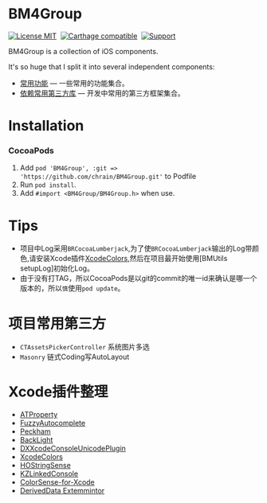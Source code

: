 BM4Group
==============

[![License MIT](https://img.shields.io/badge/license-MIT-green.svg?style=flat)](https://raw.githubusercontent.com/ibireme/YYKit/master/LICENSE)&nbsp;
[![Carthage compatible](https://img.shields.io/badge/Carthage-compatible-4BC51D.svg?style=flat)](https://github.com/Carthage/Carthage)&nbsp;
[![Support](https://img.shields.io/badge/support-iOS%206%2B%20-blue.svg?style=flat)](https://www.apple.com/nl/ios/)&nbsp;


BM4Group is a collection of iOS components.

It's so huge that I split it into several independent components:

* [常用功能](https://github.com/chrain/BM4Group) — 一些常用的功能集合。
* [依赖常用第三方库](https://github.com/chrain/BM4Group) — 开发中常用的第三方框架集合。


Installation
==============

### CocoaPods

1. Add `pod 'BM4Group', :git => 'https://github.com/chrain/BM4Group.git'` to Podfile
2. Run `pod install`.
3. Add `#import <BM4Group/BM4Group.h>` when use.


Tips
==============
* 项目中Log采用`BRCocoaLumberjack`,为了使`BRCocoaLumberjack`输出的Log带颜色,请安装Xcode插件[XcodeColors](https://github.com/robbiehanson/XcodeColors.git),然后在项目最开始使用[BMUtils setupLog]初始化Log。
* 由于没有打TAG，所以CocoaPods是以git的commit的唯一id来确认是哪一个版本的，所以`慎`使用`pod update`。



项目常用第三方
==============
* `CTAssetsPickerController` 系统图片多选
* `Masonry` 链式Coding写AutoLayout


Xcode插件整理
==============
* [ATProperty](https://github.com/Draveness/ATProperty.git)
* [FuzzyAutocomplete](https://github.com/FuzzyAutocomplete/FuzzyAutocompletePlugin.git)
* [Peckham](https://github.com/markohlebar/Peckham.git)
* [BackLight](https://github.com/limejelly/Backlight-for-XCode.git)
* [DXXcodeConsoleUnicodePlugin](https://github.com/dhcdht/DXXcodeConsoleUnicodePlugin.git)
* [XcodeColors](https://github.com/robbiehanson/XcodeColors.git)
* [HOStringSense](https://github.com/holtwick/HOStringSense-for-Xcode.git)
* [KZLinkedConsole](https://github.com/krzysztofzablocki/KZLinkedConsole.git)
* [ColorSense-for-Xcode](https://github.com/omz/ColorSense-for-Xcode.git) 
* [DerivedData Extemmintor](https://github.com/kattrali/deriveddata-exterminator.git)